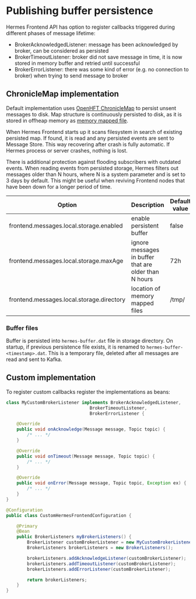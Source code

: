 # Publishing buffer persistence

Hermes Frontend API has option to register callbacks triggered during different phases of message lifetime:

* BrokerAcknowledgedListener: message has been acknowledged by broker, can be considered as persisted
* BrokerTimeoutListener: broker did not save message in time, it is now stored in memory buffer and retried until  successful
* BrokerErrorListener: there was some kind of error (e.g. no connection to broker) when trying to send message to broker

## ChronicleMap implementation

Default implementation uses [OpenHFT ChronicleMap](https://github.com/OpenHFT/Chronicle-Map) to persist unsent messages
to disk. Map structure is continuously persisted to disk, as it is stored in offheap memory as
[memory mapped file](https://en.wikipedia.org/wiki/Memory-mapped_file).

When Hermes Frontend starts up it scans filesystem in search of existing persisted map. If found, it is read and any
persisted events are sent to Message Store. This way recovering after crash is fully automatic. If Hermes process or
server crashes, nothing is lost.

There is additional protection against flooding subscribers with outdated events. When reading events from persisted
storage, Hermes filters out messages older than N hours, where N is a system parameter and is set to 3 days by default.
This might be useful when reviving Frontend nodes that have been down for a longer period of time.

Option                                          | Description                                            | Default value
----------------------------------------------- | ------------------------------------------------------ | --------------
frontend.messages.local.storage.enabled         | enable persistent buffer                               | false
frontend.messages.local.storage.maxAge          | ignore messages in buffer that are older than N hours  | 72h
frontend.messages.local.storage.directory       | location of memory mapped files                        | /tmp/<tmp dir>

### Buffer files

Buffer is persisted into `hermes-buffer.dat` file in storage directory. On startup, if previous persistence file exists,
it is renamed to `hermes-buffer-<timestamp>.dat`. This is a temporary file, deleted after all messages are
read and sent to Kafka.

## Custom implementation

To register custom callbacks register the implementations as beans:

```java
class MyCustomBrokerListener implements BrokerAcknowledgedListener,
                                BrokerTimeoutListener,
                                BrokerErrorListener {

    @Override
    public void onAcknowledge(Message message, Topic topic) {
        /* ... */
    }

    @Override
    public void onTimeout(Message message, Topic topic) {
        /* ... */
    }

    @Override
    public void onError(Message message, Topic topic, Exception ex) {
        /* ... */
    }
}
```

```java
@Configuration
public class CustomHermesFrontendConfiguration {

    @Primary
    @Bean
    public BrokerListeners myBrokerListeners() {
        BrokerListener customBrokerListener = new MyCustomBrokerListener();
        BrokerListeners brokerListeners = new BrokerListeners();

        brokerListeners.addAcknowledgeListener(customBrokerListener);
        brokerListeners.addTimeoutListener(customBrokerListener);
        brokerListeners.addErrorListener(customBrokerListener);

        return brokerListeners;
    }
}
```
